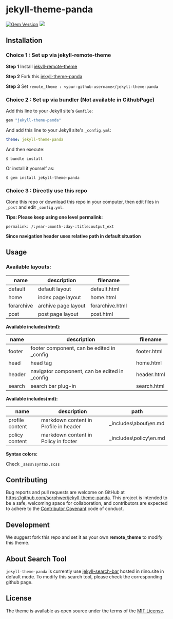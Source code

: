 # jekyll-theme-panda

[![Gem Version](https://badge.fury.io/rb/jekyll-theme-panda.svg)](https://badge.fury.io/rb/jekyll-theme-panda)  ![](https://ruby-gem-downloads-badge.herokuapp.com/jekyll-theme-panda?type=total)

## Installation

### Choice 1 : Set up via jekyll-remote-theme

**Step 1**  Install [jekyll-remote-theme](https://github.com/benbalter/jekyll-remote-theme)

**Step 2**  Fork this [jekyll-theme-panda]( https://github.com/sorphwer/jekyll-theme-panda)

**Step 3**  Set `remote_theme : <your-github-username>/jekyll-theme-panda`

### Choice 2 : Set up via bundler (Not available in GithubPage)

Add this line to your Jekyll site's `Gemfile`:

```ruby
gem "jekyll-theme-panda"
```

And add this line to your Jekyll site's `_config.yml`:

```yaml
theme: jekyll-theme-panda
```

And then execute:

    $ bundle install

Or install it yourself as:

    $ gem install jekyll-theme-panda
    
### Choice 3 : Directly use this repo 

Clone this repo or download this repo in your computer, then edit files in `_post` and edit `_config.yml`.

**Tips: Please keep using one level permalink:**
```
permalink: /:year-:month-:day-:title:output_ext
```
**Since navigation header uses relative path in default situation**

## Usage

### Available layouts:

| name       | description         | filename        |
| ---------- | ------------------- | --------------- |
| default    | default layout      | default.html    |
| home       | index page layout   | home.html       |
| forarchive | archive page layout | forarchive.html |
| post       | post page layout    | post.html       |

**Available includes(html):**

| name   | description                                   | filename    |
| ------ | --------------------------------------------- | ----------- |
| footer | footer component, can be edited in _config    | footer.html |
| head   | head tag                                      | home.html   |
| header | navigator component, can be edited in _config | header.html |
| search | search bar plug-in                            | search.html |

**Available includes(md):**

| name            | description                           | path                   |
| --------------- | ------------------------------------- | ---------------------- |
| profile content | markdown content in Profile in header | _includes\about\en.md  |
| policy content  | markdown content in Policy in footer  | _includes\policy\en.md |

**Syntax colors:**

Check `_sass\syntax.scss`

## Contributing

Bug reports and pull requests are welcome on GitHub at https://github.com/sorphwer/jekyll-theme-panda. This project is intended to be a safe, welcoming space for collaboration, and contributors are expected to adhere to the [Contributor Covenant](http://contributor-covenant.org) code of conduct.

## Development

We suggest fork this repo and set it as your own **remote_theme** to modify this theme.

## About Search Tool

`jekyll-theme-panda` is currently use [jekyll-search-bar](https://github.com/sorphwer/jekyll-search-bar) hosted in riino.site in default mode. To modify this search tool, please check the corresponding github page.

## License

The theme is available as open source under the terms of the [MIT License](https://opensource.org/licenses/MIT).

